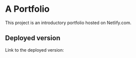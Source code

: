 # A Portfolio

This project is an introductory portfolio hosted on Netlify.com.

## Deployed version

Link to the deployed version: 

